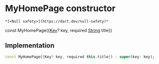 


# MyHomePage constructor




    *[<Null safety>](https://dart.dev/null-safety)*


const
MyHomePage({[Key](https://api.flutter.dev/flutter/foundation/Key-class.html)? key, required [String](https://api.flutter.dev/flutter/dart-core/String-class.html) title})





## Implementation

```dart
const MyHomePage({Key? key, required this.title}) : super(key: key);
```







